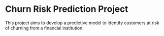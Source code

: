 # Churn Risk Prediction Project
This project aims to develop a predictive model to identify customers at risk of churning from a financial institution.